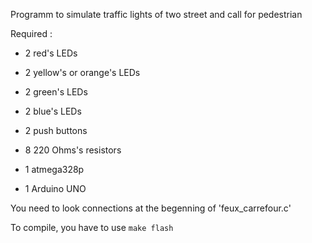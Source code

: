 
Programm to simulate traffic lights of two street and call for pedestrian

Required : 

- 2  red's LEDs
- 2  yellow's or orange's LEDs
- 2  green's LEDs
- 2  blue's LEDs
- 2  push buttons
- 8  220 Ohms's resistors

- 1 atmega328p
- 1 Arduino UNO

You need to look connections at the begenning of 'feux_carrefour.c'

To compile, you have to use `make flash`

